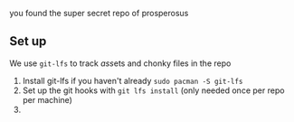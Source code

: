 you found the super secret repo of prosperosus

## Set up

We use `git-lfs` to track *ass*ets and chonky files in the repo

1. Install git-lfs if you haven't already `sudo pacman -S git-lfs`
2. Set up the git hooks with `git lfs install` (only needed once per repo per
   machine)
3.
